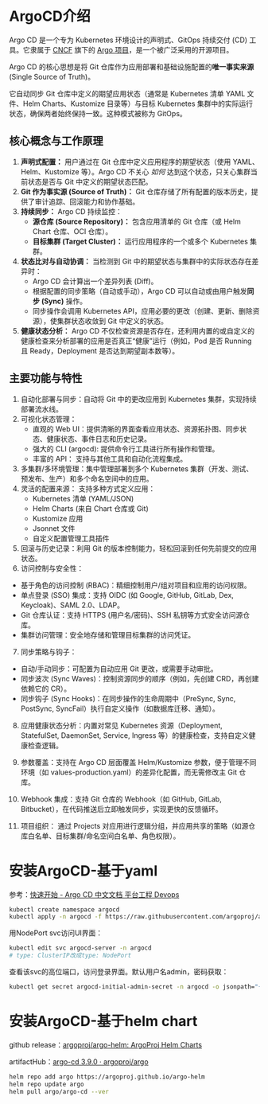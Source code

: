 # ArgoCD介绍

Argo CD 是一个专为 Kubernetes 环境设计的声明式、GitOps 持续交付 (CD) 工具。它隶属于 [CNCF](https://www.cncf.io/) 旗下的 [Argo 项目](https://argoproj.github.io/)，是一个被广泛采用的开源项目。

Argo CD 的核心思想是将 Git 仓库作为应用部署和基础设施配置的**唯一事实来源** (Single Source of Truth)。

它自动同步 Git 仓库中定义的期望应用状态（通常是 Kubernetes 清单 YAML 文件、Helm Charts、Kustomize 目录等）与目标 Kubernetes 集群中的实际运行状态，确保两者始终保持一致。这种模式被称为 GitOps。

## 核心概念与工作原理

1. **声明式配置：** 用户通过在 Git 仓库中定义应用程序的期望状态（使用 YAML、Helm、Kustomize     等）。Argo CD 不关心 *如何* 达到这个状态，只关心集群当前状态是否与 Git 中定义的期望状态匹配。
2. **Git 作为事实源 (Source of Truth)：** Git 仓库存储了所有配置的版本历史，提供了审计追踪、回滚能力和协作基础。
3. **持续同步：** Argo CD 持续监控：
   - **源仓库 (Source Repository)：** 包含应用清单的 Git 仓库（或 Helm Chart 仓库、OCI 仓库）。
   - **目标集群 (Target Cluster)：** 运行应用程序的一个或多个 Kubernetes 集群。
4. **状态比对与自动协调：** 当检测到 Git 中的期望状态与集群中的实际状态存在差异时：
   - Argo CD 会计算出一个差异列表 (Diff)。
   - 根据配置的同步策略（自动或手动），Argo CD 可以自动或由用户触发**同步 (Sync)** 操作。
   - 同步操作会调用 Kubernetes API，应用必要的更改（创建、更新、删除资源），使集群状态收敛到 Git 中定义的状态。
5. **健康状态分析：** Argo CD 不仅检查资源是否存在，还利用内置的或自定义的健康检查来分析部署的应用是否真正“健康”运行（例如，Pod 是否 Running 且 Ready，Deployment 是否达到期望副本数等）。

## 主要功能与特性

1. 自动化部署与同步：自动将 Git 中的更改应用到 Kubernetes 集群，实现持续部署流水线。
2. 可视化状态管理：
   - 直观的 Web UI：提供清晰的界面查看应用状态、资源拓扑图、同步状态、健康状态、事件日志和历史记录。
   - 强大的 CLI (argocd): 提供命令行工具进行所有操作和管理。
   - 丰富的 API： 支持与其他工具和自动化流程集成。
3. 多集群/多环境管理：集中管理部署到多个 Kubernetes 集群（开发、测试、预发布、生产）和多个命名空间中的应用。
4. 灵活的配置来源： 支持多种方式定义应用：
   - Kubernetes 清单 (YAML/JSON)
   - Helm Charts (来自 Chart 仓库或 Git)
   - Kustomize 应用
   - Jsonnet 文件
   - 自定义配置管理工具插件
5. 回滚与历史记录：利用 Git 的版本控制能力，轻松回滚到任何先前提交的应用状态。
6. 访问控制与安全性：

- 基于角色的访问控制 (RBAC)：精细控制用户/组对项目和应用的访问权限。
- 单点登录 (SSO) 集成：支持 OIDC (如 Google, GitHub, GitLab, Dex, Keycloak)、SAML 2.0、LDAP。
- Git 仓库认证：支持 HTTPS (用户名/密码)、SSH 私钥等方式安全访问源仓库。
- 集群访问管理：安全地存储和管理目标集群的访问凭证。

7. 同步策略与钩子：

- 自动/手动同步：可配置为自动应用 Git 更改，或需要手动审批。
- 同步波次 (Sync Waves)：控制资源同步的顺序（例如，先创建 CRD，再创建依赖它的 CR）。
- 同步钩子 (Sync Hooks)：在同步操作的生命周期中（PreSync, Sync, PostSync, SyncFail）执行自定义操作（如数据库迁移、通知）。

8. 应用健康状态分析：内置对常见 Kubernetes 资源（Deployment, StatefulSet, DaemonSet, Service, Ingress 等）的健康检查，支持自定义健康检查逻辑。

9. 参数覆盖：支持在 Argo CD 层面覆盖 Helm/Kustomize 参数，便于管理不同环境（如 values-production.yaml）的差异化配置，而无需修改主 Git 仓库。
10. Webhook 集成：支持 Git 仓库的 Webhook（如 GitHub, GitLab, Bitbucket），在代码推送后立即触发同步，实现更快的反馈循环。
11. 项目组织： 通过 Projects 对应用进行逻辑分组，并应用共享的策略（如源仓库白名单、目标集群/命名空间白名单、角色权限）。

# 安装ArgoCD-基于yaml

参考：[快速开始 - Argo CD 中文文档 平台工程 Devops](https://argocd.devops.gold/getting_started/#1-argo-cd)

~~~sh
kubectl create namespace argocd
kubectl apply -n argocd -f https://raw.githubusercontent.com/argoproj/argo-cd/stable/manifests/install.yaml
~~~

用NodePort svc访问UI界面：

~~~sh
kubectl edit svc argocd-server -n argocd
# type: ClusterIP改成type: NodePort
~~~

查看该svc的高位端口，访问登录界面。默认用户名admin，密码获取：

~~~sh
kubectl get secret argocd-initial-admin-secret -n argocd -o jsonpath="{.data.password}" | base64 -d
~~~

# 安装ArgoCD-基于helm chart

github release：[argoproj/argo-helm: ArgoProj Helm Charts](https://github.com/argoproj/argo-helm)

artifactHub：[argo-cd 3.9.0 · argoproj/argo](https://artifacthub.io/packages/helm/argo/argo-cd/3.9.0)

~~~sh
helm repo add argo https://argoproj.github.io/argo-helm
helm repo update argo
helm pull argo/argo-cd --ver
~~~

